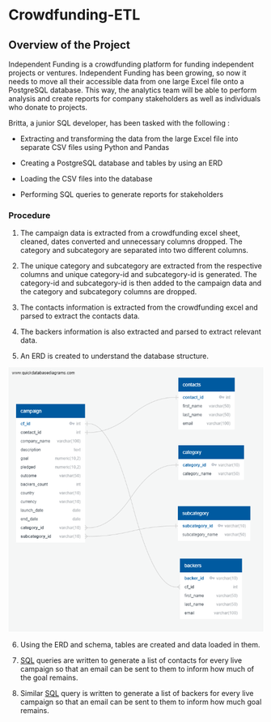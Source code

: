 # Crowdfunding-ETL

## Overview of the Project

Independent Funding is a crowdfunding platform for funding independent projects or ventures.
Independent Funding has been growing, so now it needs to move all their accessible data from one large Excel file onto a PostgreSQL database. This way, the analytics team will be able to perform analysis and create reports for company stakeholders as well as individuals who donate to projects.

Britta, a junior SQL developer, has been tasked with the following :

-   Extracting and transforming the data from the large Excel file into separate CSV files using Python and Pandas

-   Creating a PostgreSQL database and tables by using an ERD

-	Loading the CSV files into the database

-	Performing SQL queries to generate reports for stakeholders


### Procedure 

1. The campaign data is extracted from a crowdfunding excel sheet, cleaned, dates converted and unnecessary columns dropped. The category and subcategory are separated into two different columns. 

2. The unique category and subcategory are extracted from the respective columns and unique category-id and subcategory-id is generated. The category-id and subcategory-id is then added to the campaign data and the category and subcategory columns are dropped.

3. The contacts information is extracted from the crowdfunding excel and parsed to extract the contacts data.

4. The backers information is also extracted and parsed to extract relevant data.

5. An ERD is created to understand the database structure.

![ERD](crowdfunding_db_relationships.png)

6. Using the ERD and schema, tables are created and data loaded in them.

7. [SQL](crowdfunding_SQL_Analysis.sql) queries are written to generate a list of contacts for every live campaign so that an email can be sent to them to inform how much of the goal remains.

8. Similar [SQL](crowdfunding_SQL_Analysis.sql) query is written to generate a list of backers for every live campaign so that an email can be sent to them to inform how much goal remains. 

